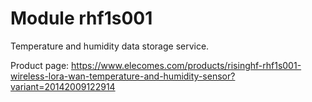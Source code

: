 # Module rhf1s001

Temperature and humidity data storage service.

Product
page: <https://www.elecomes.com/products/risinghf-rhf1s001-wireless-lora-wan-temperature-and-humidity-sensor?variant=20142009122914>